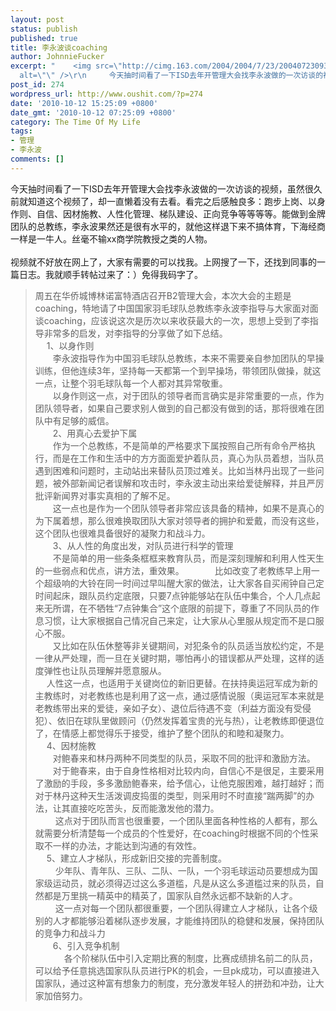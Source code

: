 ```yaml
---
layout: post
status: publish
published: true
title: 李永波谈coaching
author: JohnnieFucker
excerpt: "    <img src=\"http://cimg.163.com/2004/2004/7/23/20040723093243b8359.jpg\"
  alt=\"\" />\r\n     今天抽时间看了一下ISD去年开管理大会找李永波做的一次访谈的视频，虽然很久前就知道这个视频了，却一直懒着没有去看。看完之后感触良多：跑步上岗、以身作则、自信、因材施教、人性化管理、梯队建设、正向竞争等等等等。能做到金牌团队的总教练，李永波果然还是很有水平的，就他这样退下来不搞体育，下海经商一样是一牛人。丝毫不输xx商学院教授之类的人物。\r\n"
post_id: 274
wordpress_url: http://www.oushit.com/?p=274
date: '2010-10-12 15:25:09 +0800'
date_gmt: '2010-10-12 07:25:09 +0800'
category: The Time Of My Life
tags:
- 管理
- 李永波
comments: []
---
```

<p>    <img src="http://cimg.163.com/2004/2004/7/23/20040723093243b8359.jpg" alt="" /><br />
     今天抽时间看了一下ISD去年开管理大会找李永波做的一次访谈的视频，虽然很久前就知道这个视频了，却一直懒着没有去看。看完之后感触良多：跑步上岗、以身作则、自信、因材施教、人性化管理、梯队建设、正向竞争等等等等。能做到金牌团队的总教练，李永波果然还是很有水平的，就他这样退下来不搞体育，下海经商一样是一牛人。丝毫不输xx商学院教授之类的人物。<br />
<!--break--><a id="more-274"></a><br />
   视频就不好放在网上了，大家有需要的可以找我。上网搜了一下，还找到同事的一篇日志。我就顺手转帖过来了：）免得我码字了。</p>
<blockquote><p>
周五在华侨城博林诺富特酒店召开B2管理大会，本次大会的主题是coaching，特地请了中国国家羽毛球队总教练李永波李指导与大家面对面谈coaching，应该说这次是历次以来收获最大的一次，思想上受到了李指导非常多的启发，对李指导的分享做了如下总结。<br />
　 1、以身作则<br />
　　李永波指导作为中国羽毛球队总教练，本来不需要亲自参加团队的早操训练，但他连续3年，坚持每一天都第一个到早操场，带领团队做操，就这一点，让整个羽毛球队每一个人都对其异常敬重。<br />
　　以身作则这一点，对于团队的领导者而言确实是非常重要的一点，作为团队领导者，如果自己要求别人做到的自己都没有做到的话，那将很难在团队中有足够的威信。<br />
　　2、用真心去爱护下属<br />
　　作为一个总教练，不是简单的严格要求下属按照自己所有命令严格执行，而是在工作和生活中的方方面面爱护着队员，真心为队员着想，当队员遇到困难和问题时，主动站出来替队员顶过难关。比如当林丹出现了一些问题，被外部新闻记者误解和攻击时，李永波主动出来给爱徒解释，并且严厉批评新闻界对事实真相的了解不足。<br />
　　这一点也是作为一个团队领导者非常应该具备的精神，如果不是真心的为下属着想，那么很难换取团队大家对领导者的拥护和爱戴，而没有这些，这个团队也很难具备很好的凝聚力和战斗力。<br />
　　3、从人性的角度出发，对队员进行科学的管理<br />
　　不是简单的用一些条条框框来教育队员，而是深刻理解和利用人性天生的一些弱点和优点，讲方法，重效果。　　　　比如改变了老教练早上用一个超级响的大铃在同一时间过早叫醒大家的做法，让大家各自买闹钟自己定时间起床，跟队员约定底限，只要7点钟能够站在队伍中集合，个人几点起来无所谓，在不牺牲“7点钟集合”这个底限的前提下，尊重了不同队员的作息习惯，让大家根据自己情况自己来定，让大家从心里服从规定而不是口服心不服。<br />
　　又比如在队伍休整等非关键期间，对犯条令的队员适当放松约定，不是一律从严处理，而一旦在关键时期，哪怕再小的错误都从严处理，这样的适度弹性也让队员理解并愿意服从。<br />
　 人性这一点，也适用于关键岗位的新旧更替。在扶持奥运冠军成为新的主教练时，对老教练也是利用了这一点，通过感情说服（奥运冠军本来就是老教练带出来的爱徒，亲如子女）、退位后待遇不变（利益方面没有受侵犯）、依旧在球队里做顾问（仍然发挥着宝贵的光与热），让老教练即便退位了，在情感上都觉得乐于接受，维护了整个团队的和睦和凝聚力。<br />
　 4、因材施教<br />
　　对鲍春来和林丹两种不同类型的队员，采取不同的批评和激励方法。<br />
　　对于鲍春来，由于自身性格相对比较内向，自信心不是很足，主要采用了激励的手段，多多激励鲍春来，给予信心，让他克服困难，越打越好；而对于林丹这种天生活泼调皮捣蛋的类型，则采用时不时直接“踹两脚”的办法，让其直接吃吃苦头，反而能激发他的潜力。<br />
　　 这点对于团队而言也很重要，一个团队里面各种性格的人都有，那么就需要分析清楚每一个成员的个性爱好，在coaching时根据不同的个性采取不一样的办法，才能达到沟通的有效性。<br />
　 5、建立人才梯队，形成新旧交接的完善制度。<br />
　　 少年队、青年队、三队、二队、一队，一个羽毛球运动员要想成为国家级运动员，就必须得迈过这么多道槛，凡是从这么多道槛过来的队员，自然都是万里挑一精英中的精英了，国家队自然永远都不缺新的人才。<br />
　　 这一点对每一个团队都很重要，一个团队得建立人才梯队，让各个级别的人才都能够沿着梯队逐步发展，才能维持团队的稳健和发展，保持团队的竞争力和战斗力<br />
　　6、引入竞争机制<br />
　　　 各个阶梯队伍中引入定期比赛的制度，比赛成绩排名前二的队员，可以给予任意挑选国家队队员进行PK的机会，一旦pk成功，可以直接进入国家队，通过这种富有想象力的制度，充分激发年轻人的拼劲和冲劲，让大家加倍努力。
</p></blockquote>
